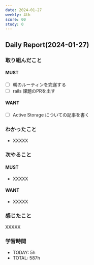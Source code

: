 ```yaml
---
date: 2024-01-27
weekly: 4th
score: 00
study: 0
---
```

## Daily Report(2024-01-27)
### 取り組んだこと
#### MUST
- [ ] 朝のルーティンを完遂する
- [ ] rails 課題のPRを出す
#### WANT
- [ ] Active Storage についての記事を書く
### わかったこと
- XXXXX
### 次やること
#### MUST
- XXXXX
#### WANT
- XXXXX
### 感じたこと
XXXXX
### 学習時間
- TODAY: 5h
- TOTAL: 587h
